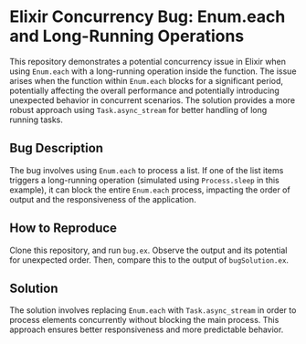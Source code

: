 # Elixir Concurrency Bug: Enum.each and Long-Running Operations

This repository demonstrates a potential concurrency issue in Elixir when using `Enum.each` with a long-running operation inside the function.  The issue arises when the function within `Enum.each` blocks for a significant period, potentially affecting the overall performance and potentially introducing unexpected behavior in concurrent scenarios. The solution provides a more robust approach using `Task.async_stream` for better handling of long running tasks.

## Bug Description

The bug involves using `Enum.each` to process a list.  If one of the list items triggers a long-running operation (simulated using `Process.sleep` in this example), it can block the entire `Enum.each` process, impacting the order of output and the responsiveness of the application.

## How to Reproduce

Clone this repository, and run `bug.ex`. Observe the output and its potential for unexpected order.  Then, compare this to the output of `bugSolution.ex`.

## Solution

The solution involves replacing `Enum.each` with `Task.async_stream` in order to process elements concurrently without blocking the main process. This approach ensures better responsiveness and more predictable behavior.

